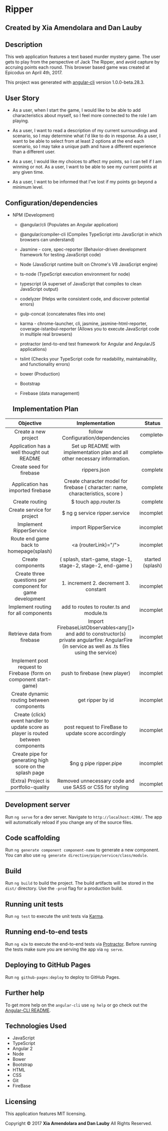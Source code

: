 # Ripper

## Created by Xia Amendolara and Dan Lauby

## Description

This web application features a text based murder mystery game. The user gets to play from the perspective of Jack The Ripper, and avoid capture by accruing points each round. This browser based game was created at Epicodus on April 4th, 2017.

This project was generated with [angular-cli](https://github.com/angular/angular-cli) version 1.0.0-beta.28.3.

## User Story

* As a user, when I start the game, I would like to be able to add characteristics about myself, so I feel more connected to the role I am playing.

* As a user, I want to read a description of my current surroundings and scenario, so I may determine what I'd like to do in response.
As a user, I want to be able to select from at least 2 options at the end each scenario, so I may take a unique path and have a different experience than a different user.

* As a user, I would like my choices to affect my points, so I can tell if I am winning or not.
As a user, I want to be able to see my current points at any given time.

* As a user, I want to be informed that I've lost if my points go beyond a minimum level.


##  Configuration/dependencies

  * NPM (Development)
    * @angular/cli (Populates  an Angular application)

    * @angular/compiler-cli (Compiles TypeScript into JavaScript in which browsers can understand)

    * Jasmine - core, spec-reporter  (Behavior-driven development framework for testing JavaScript code)

    * Node (JavaScript runtime built on Chrome's V8 JavaScript engine)

    * ts-node (TypeScript execution environment for node)
    * typescript (A superset of JavaScript that compiles to clean JavaScript output)

    * codelyzer (Helps write consistent code, and discover potential errors)

    * gulp-concat (concatenates files into one)

    * karma - chrome-launcher, cli, jasmine, jasmine-html-reporter, coverage-istanbul-reporter (Allows you to execute JavaScript code in multiple real browsers)

    * protractor (end-to-end test framework for Angular and AngularJS applications)

    * tslint (Checks your TypeScript code for readability, maintainability, and functionality errors)

    * bower (Production)

    * Bootstrap

    * Firebase (data management)

    ## Implementation Plan  

| Objective | Implementation | Status |
|:-------------:|:-------------:|:-------------:|
| Create a new project | follow Configuration/dependencies | completed |
| Application has a well thought out README | Set up README with implementation plan and all other necessary information. | completed |
| Create seed for firebase | rippers.json | complete |
| Application has imported firebase | Create character model for firebase ( character: name, characteristics, score ) | complete |
| Create routing | $ touch app.router.ts | complete |
| Create service for project | $ ng g service ripper.service | incomplete|
| Implement RipperService | import RipperService | incomplete |
| Route end game back to homepage(splash) | <a (routerLink)="/"> | incomplete|
| Create components | ( splash, start-game, stage-1, stage-2, stage-2, end-game ) | started (splash)  |
| Create three questions per component for game development | 1. increment 2. decrement 3. constant  | incomplete |
| Implement routing for all components | add to routes to router.ts and module.ts | incomplete|
| Retrieve data from firebase | Import FirebaseListObservables<any[]> and add to constructor(s) private  angularfire: AngularFire (in service as well as .ts files using the service) | incomplete |
| Implement post request to Firebase  (form on component start-game) | push to firebase (new player)| incomplete |
| Create dynamic routing between components | get ripper by id | incomplete |
| Create (click) event handler to update score as player is routed between components | post request to FireBase to update score accordingly | incomplete |
| Create pipe for generating high score on the splash page | $ng g pipe ripper.pipe | incomplete |
| (Extra) Project is portfolio-quality | Removed unnecessary code and use SASS or CSS for styling | incomplete |

## Development server
Run `ng serve` for a dev server. Navigate to `http://localhost:4200/`. The app will automatically reload if you change any of the source files.

## Code scaffolding

Run `ng generate component component-name` to generate a new component. You can also use `ng generate directive/pipe/service/class/module`.

## Build

Run `ng build` to build the project. The build artifacts will be stored in the `dist/` directory. Use the `-prod` flag for a production build.

## Running unit tests

Run `ng test` to execute the unit tests via [Karma](https://karma-runner.github.io).

## Running end-to-end tests

Run `ng e2e` to execute the end-to-end tests via [Protractor](http://www.protractortest.org/).
Before running the tests make sure you are serving the app via `ng serve`.

## Deploying to GitHub Pages

Run `ng github-pages:deploy` to deploy to GitHub Pages.

## Further help

To get more help on the `angular-cli` use `ng help` or go check out the [Angular-CLI README](https://github.com/angular/angular-cli/blob/master/README.md).

## Technologies Used
* JavaScript
* TypeScript
* Angular 2
* Node
* Bower
* Bootstrap
* HTML
* CSS
* Git
* FireBase

## Licensing
This application features MIT licensing.

Copyright &copy; 2017 **Xia Amendolara and Dan Lauby** All Rights Reserved.
